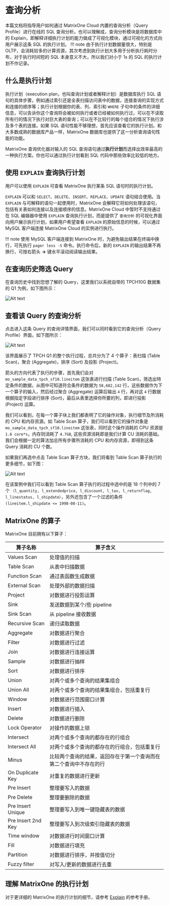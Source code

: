 # 查询分析

本篇文档将指导用户如何通过 MatrixOne Cloud 内置的查询分析（Query Profile）进行在线的 SQL 查询分析。也可以理解成，查询分析模块是将数据库中的 Explain，即解释详细执行计划的能力做成了可视化模块，通过可视化的方式向用户展示这条 SQL 的执行计划。
!!! note
    由于执行计划数据量很大，特别是 OLTP，会消耗较多的计算资源，其次考虑到执行计划大多用于分析执行耗时分布，对于执行时间短的 SQL 本身意义不大，所以我们对小于 1s 的 SQL 的执行计划不作记录。

## 什么是执行计划

执行计划（execution plan，也叫查询计划或者解释计划）是数据库执行 SQL 语句的具体步骤，例如通过索引还是全表扫描访问表中的数据，连接查询的实现方式和连接的顺序等；执行计划根据你的表、列、索引和 `WHERE` 子句中的条件的详细信息，可以告诉你这个查询将会被如何执行或者已经被如何执行过，可以在不读取所有行的情况下执行对巨大表的查询；可以在不比较行的每个组合的情况下执行涉及多个表的连接。如果 SQL 语句性能不够理想，首先应该查看它的执行计划。和大多数成熟的数据库产品一样，MatrixOne 数据库也提供了这一分析查询语句性能的功能。

MatrixOne 查询优化器对输入的 SQL 查询语句通过**执行计划**而选择出效率最高的一种执行方案。你也可以通过执行计划看到 SQL 代码中那些效率比较低的地方。

## 使用 `EXPLAIN` 查询执行计划

用户可以使用 `EXPLAIN` 可查看 MatrixOne 执行某条 SQL 语句时的执行计划。

`EXPLAIN` 可以和 `SELECT`、`DELETE`、`INSERT`、`REPLACE`、`UPDATE` 语句结合使用。当 `EXPLAIN` 与可解释的语句一起使用时，MatrixOne 会解释它将如何处理该语句，包括有关表如何连接以及连接顺序的信息。MatrixOne Cloud 中暂时不支持通过在 SQL 编辑器中使用 `EXPLAIN` 查询执行计划，而是提供了 `查询分析` 的可视化界面向用户展示执行计划，如果用户希望查看 `EXPLAIN` 的原始信息的时候，可以通过 MySQL 客户端连接 MatrixOne Cloud 的实例进行执行。

!!! note
    使用 MySQL 客户端连接到 MatrixOne 时，为避免输出结果在终端中换行，可先执行 `pager less -S` 命令。执行命令后，新的 `EXPLAIN` 的输出结果不再换行，可按右箭头 **→** 键水平滚动阅读输出结果。

## 在查询历史筛选 Query

在查询历史中找到您想了解的 Query，这里我们以系统自带的 TPCH10G 数据集的 Q1 为例，如下图所示：

![Alt text](https://community-shared-data-1308875761.cos.ap-beijing.myqcloud.com/artwork/mocdocs/sqleditor/history_1.png)

## 查看该 Query 的查询分析

点击进入这条 Query 的查询详情界面，我们可以同时看到它的查询分析（Query Profile）界面，如下图所示：

![Alt text](https://community-shared-data-1308875761.cos.ap-beijing.myqcloud.com/artwork/mocdocs/sqleditor/history_2.png)

该界面展示了 TPCH Q1 的整个执行过程，总共分为了 4 个算子：表扫描 (Table Scan)，聚合 (Aggregate)，排序 (Sort) 及投影 (Project)。

箭头的方向代表了执行的步骤，首先我们会对 `mo_sample_data_tpch_sf10.lineitem` 这张表进行扫描 (Table Scan)，筛选出特定条件的数据，从图中可知道符合条件的数据为 `58,682,142` 行，这些数据作为下一个算子的输入，然后经过聚合 (Aggregate) 运算后输出 `4` 行，再对这 `4` 行数据根据指定字段进行排序 (Sort)，最后从表里选择你所要的列，即进行投影 (Project) 运算。

我们可以看到，在每一个算子块上我们都表明了它的操作对象，执行细节及所消耗的 CPU 和内存资源。如 Table Scan 算子，我们可以看到它的操作对象是 `mo_sample_data_tpch_sf10.lineitem` 这张表，同时这个操作消耗的 CPU 资源是 `1.6 core*s`，内存则消耗了 `4.7GB`, 这些资源消耗即是我们计算 CU 消耗的基础。我们会根据一定的算法加总所有步骤所消耗的 CPU 和内存资源，即得到这条 Query 消耗的 CU 个数。

如果我们再选中点击 Table Scan 算子方块，我们将看到 Table Scan 算子执行的更多细节，如下图：

![Alt text](https://community-shared-data-1308875761.cos.ap-beijing.myqcloud.com/artwork/mocdocs/sqleditor/history_3.png)

在该案例中我们可以看到 Table Scan 算子执行的过程中选中的是 18 个列中的 7 个 `（l_quantity, l_extendedprice, l_discount, l_tax, l_returnflag, l_linestatus, l_shipdate）`，另外还包含了一个过滤的条件 `(lineitem.l_shipdate <= 1998-08-11)`。

## MatrixOne 的算子

MatrixOne 目前拥有以下算子：

| 算子名称                     | 算子含义                                                          |
| ----------------------------| --------------------------------------------------------------- |
| Values Scan	              | 处理值的扫描|
| Table Scan	              | 从表中扫描数据|
| Function Scan	              | 通过表函数生成数据|
| External Scan	              | 处理外部的数据扫描|
| Project	                  | 对数据进行投影运算|
| Sink	                      | 发送数据到某个/些 pipeline|
| Sink Scan                   | 从 pipeline 接收数据|
| Recursive Scan	          | 递归读取数据|
| Aggregate	                  | 对数据进行聚合|
| Filter	                  | 对数据进行过滤|
| Join	                      | 对数据进行连接运算|
| Sample                      |	对数据进行抽样|
| Sort	                      | 对数据进行排序|
| Union	                      | 对两个或多个查询的结果集组合|
| Union All	                  | 对两个或多个查询的结果集组合，包括重复行|
| Window	                  | 对数据进行范围窗口计算|
| Insert	                  | 对数据进行插入|
| Delete	                  | 对数据进行删除|
| Lock Operator	              | 对操作的数据上锁|
| Intersect                   | 对两个或多个查询的都存在的行组合|
| Intersect All	              | 对两个或多个查询的都存在的行组合，包括重复行|
| Minus	                      | 比较两个查询的结果，返回存在于第一个查询而在第二个查询中不存在的行|
| On Duplicate Key	          | 对重复的数据进行更新|
| Pre Insert	              | 整理要写入的数据|
| Pre Delete	              | 整理要删除的数据|
| Pre Insert Unique	          | 整理要写入到唯一键隐藏表的数据|
| Pre Insert 2nd Key	      | 整理要写入到次级索引隐藏表的数据|
| Time window	              | 对数据进行时间窗口计算|
| Fill	                      | 对数据进行填充|
| Partition	                  | 对数据进行排序，并按值切分|
| Fuzzy filter	              | 对写入/更新的数据进行去重|

## 理解 MatrixOne 的执行计划

对于更详细的 MatrixOne 的执行计划的细节，请参考 [Explain](../../Reference/SQL-Reference/Other/Explain/explain.md) 的参考手册。
